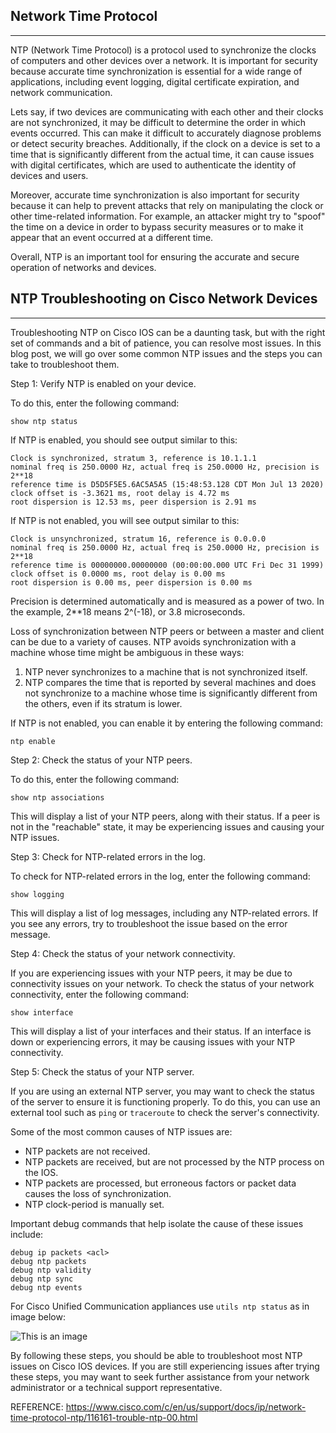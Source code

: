 ## Network Time Protocol

---

NTP (Network Time Protocol) is a protocol used to synchronize the clocks of computers and other devices over a network. It is important for security because accurate time synchronization is essential for a wide range of applications, including event logging, digital certificate expiration, and network communication.

Lets say, if two devices are communicating with each other and their clocks are not synchronized, it may be difficult to determine the order in which events occurred. This can make it difficult to accurately diagnose problems or detect security breaches. Additionally, if the clock on a device is set to a time that is significantly different from the actual time, it can cause issues with digital certificates, which are used to authenticate the identity of devices and users.

Moreover, accurate time synchronization is also important for security because it can help to prevent attacks that rely on manipulating the clock or other time-related information. For example, an attacker might try to "spoof" the time on a device in order to bypass security measures or to make it appear that an event occurred at a different time.

Overall, NTP is an important tool for ensuring the accurate and secure operation of networks and devices.


## NTP Troubleshooting on Cisco Network Devices

---
Troubleshooting NTP on Cisco IOS can be a daunting task, but with the right set of commands and a bit of patience, you can resolve most issues. 
In this blog post, we will go over some common NTP issues and the steps you can take to troubleshoot them.

Step 1: Verify NTP is enabled on your device.

To do this, enter the following command:

`show ntp status`

If NTP is enabled, you should see output similar to this:
```
Clock is synchronized, stratum 3, reference is 10.1.1.1
nominal freq is 250.0000 Hz, actual freq is 250.0000 Hz, precision is 2**18
reference time is D5D5F5E5.6AC5A5A5 (15:48:53.128 CDT Mon Jul 13 2020)
clock offset is -3.3621 ms, root delay is 4.72 ms
root dispersion is 12.53 ms, peer dispersion is 2.91 ms
```
If NTP is not enabled, you will see output similar to this:
```
Clock is unsynchronized, stratum 16, reference is 0.0.0.0
nominal freq is 250.0000 Hz, actual freq is 250.0000 Hz, precision is 2**18
reference time is 00000000.00000000 (00:00:00.000 UTC Fri Dec 31 1999)
clock offset is 0.0000 ms, root delay is 0.00 ms
root dispersion is 0.00 ms, peer dispersion is 0.00 ms
```

Precision is determined automatically and is measured as a power of two. In the example, 2**18 means 2^(-18), or 3.8 microseconds.

Loss of synchronization between NTP peers or between a master and client can be due to a variety of causes. NTP avoids synchronization with a machine whose time might be ambiguous in these ways:

1. NTP never synchronizes to a machine that is not synchronized itself.
2. NTP compares the time that is reported by several machines and does not synchronize to a machine whose time is significantly different from the others, even if its stratum is lower.


If NTP is not enabled, you can enable it by entering the following command:

`ntp enable`

Step 2: Check the status of your NTP peers.

To do this, enter the following command:

`show ntp associations`

This will display a list of your NTP peers, along with their status. If a peer is not in the "reachable" state, it may be experiencing issues and causing your NTP issues.

Step 3: Check for NTP-related errors in the log.

To check for NTP-related errors in the log, enter the following command:

`show logging`

This will display a list of log messages, including any NTP-related errors. If you see any errors, try to troubleshoot the issue based on the error message.

Step 4: Check the status of your network connectivity.

If you are experiencing issues with your NTP peers, it may be due to connectivity issues on your network. 
To check the status of your network connectivity, enter the following command:

`show interface`

This will display a list of your interfaces and their status. If an interface is down or experiencing errors, it may be causing issues with your NTP connectivity.

Step 5: Check the status of your NTP server.

If you are using an external NTP server, you may want to check the status of the server to ensure it is functioning properly. 
To do this, you can use an external tool such as `ping` or `traceroute` to check the server's connectivity.


Some of the most common causes of NTP issues are:

+ NTP packets are not received.
+ NTP packets are received, but are not processed by the NTP process on the IOS.
+ NTP packets are processed, but erroneous factors or packet data causes the loss of synchronization.
+ NTP clock-period is manually set.

Important debug commands that help isolate the cause of these issues include:
```
debug ip packets <acl>
debug ntp packets
debug ntp validity
debug ntp sync
debug ntp events
```
For Cisco Unified Communication appliances use `utils ntp status` as in image below:

![This is an image](https://community.cisco.com/t5/image/serverpage/image-id/6177iAE585E872DCBAD36/image-size/large?v=v2&px=999)

By following these steps, you should be able to troubleshoot most NTP issues on Cisco IOS devices. 
If you are still experiencing issues after trying these steps, you may want to seek further assistance from your network administrator or a technical support representative.

REFERENCE:
https://www.cisco.com/c/en/us/support/docs/ip/network-time-protocol-ntp/116161-trouble-ntp-00.html
